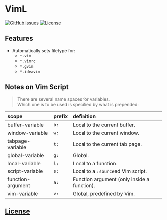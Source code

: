 # VimL 
[![GitHub issues](https://img.shields.io/github/issues/dunstontc/viml.svg)](https://github.com/dunstontc/viml/issues)
[![License](https://img.shields.io/github/license/dunstontc/viml.svg)](https://github.com/dunstontc/viml/blob/master/LICENSE)

## Features
- Automatically sets filetype for:
  - `*.vim`
  - `*.vimrc`
  - `*.gvim`
  - `*.ideavim`
  

## Notes on Vim Script
> There are several name spaces for variables.  
> Which one is to be used is specified by what is prepended:
<!-- (nothing) In a function: local to a function; otherwise: global -->

| scope             | prefix | definition                                  |
|:------------------|:-------|:--------------------------------------------|
| buffer-variable   | `b:`   | Local to the current buffer.                |
| window-variable   | `w:`   | Local to the current window.                |
| tabpage-variable  | `t:`   | Local to the current tab page.              |
| global-variable   | `g:`   | Global.                                     |
| local-variable    | `l:`   | Local to a function.                        |
| script-variable   | `s:`   | Local to a `:source`ed Vim script.          |
| function-argument | `a:`   | Function argument (only inside a function). |
| vim-variable      | `v:`   | Global, predefined by Vim.                  |


## [License](https://github.com/dunstontc/viml/blob/master/LICENSE)

